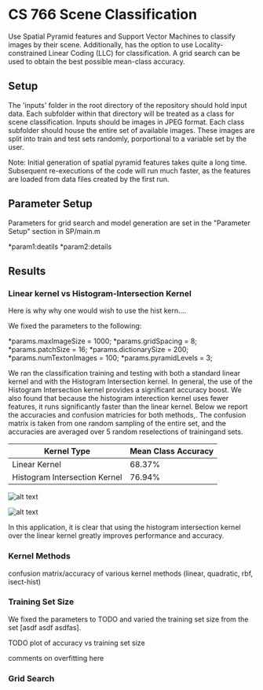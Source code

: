 # CS 766 Scene Classification

Use Spatial Pyramid features and Support Vector Machines to classify images by their scene. Additionally, has the option to use Locality-constrained Linear Coding (LLC) for classification. A grid search can be used to obtain the best possible mean-class accuracy.

## Setup
The 'inputs' folder in the root directory of the repository should hold input data. Each subfolder within that directory will be treated as a class for scene classification. Inputs should be images in JPEG format. Each class subfolder should house the entire set of available images. These images are split into train and test sets randomly, porportional to a variable set by the user. 

Note: Initial generation of spatial pyramid features takes quite a long time. Subsequent re-executions of the code will run much faster, as the features are loaded from data files created by the first run. 

## Parameter Setup

Parameters for grid search and model generation are set in the "Parameter Setup" section in SP/main.m

*param1:deatils
*param2:details

## Results
### Linear kernel vs Histogram-Intersection Kernel
Here is why why one would wish to use the hist kern....

We fixed the parameters to the following:

*params.maxImageSize = 1000;
*params.gridSpacing = 8;
*params.patchSize = 16;
*params.dictionarySize = 200;
*params.numTextonImages = 100;
*params.pyramidLevels = 3;

We ran the classification training and testing with both a standard linear kernel and with the Histogram Intersection kernel. In general, the use of the Histogram Intersection kernel provides a significant accuracy boost.  We also found that because the histogram interection kernel uses fewer features, it runs significantly faster than the linear kernel. Below we report the accuracies and confusion matricies for both methods,. The confusion matrix is taken from  one  random sampling of the entire set, and the accuracies are averaged over 5 random reselections of trainingand sets.

| Kernel Type                   | Mean Class Accuracy |
|-------------------------------|---------------------|
| Linear Kernel                 | 68.37%              |
| Histogram Intersection Kernel | 76.94%              |


![alt text](https://github.com/ronakrm/scene_classification/SP/linear_confusion.png "Linear Kernel Matrix")

![alt text](https://github.com/ronakrm/scene_classification/SP/hist_isect_confusion.png "Histogram Intersection Confusion Matrix")

In this application, it is clear that using the histogram intersection kernel over the linear kernel  greatly improves performance and accuracy.

### Kernel Methods

confusion matrix/accuracy of various kernel methods (linear, quadratic, rbf, isect-hist)
  
### Training Set Size
  We fixed the parameters to TODO and varied the training set size from the set [asdf asdf asdfas].
  
  TODO plot of accuracy vs training set size
  
  comments on overfitting here
  
### Grid Search
